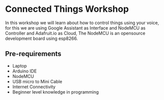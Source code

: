 # Connected Things Workshop 

In this workshop we will learn about how to control things using your voice, for this we are using Google Assistant as Interface and NodeMCU as Controller and Adafruit.io as Cloud, The NodeMCU is an opensource development board using esp8266.  

## Pre-requirements 

- Laptop
- Arduino IDE 
- NodeMCU
- USB micro to Mini Cable
- Internet Connectivity 
- Beginner level knowledge in programming 


